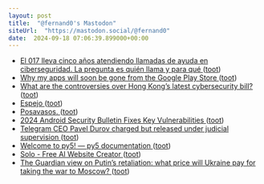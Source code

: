 ```yaml
---
layout: post
title:  "@fernand0's Mastodon"
siteUrl:  "https://mastodon.social/@fernand0"
date:  2024-09-18 07:06:39.899000+00:00
---
```

*  [El 017 lleva cinco años atendiendo llamadas de ayuda en ciberseguridad. La pregunta es quién llama y para qué ](https://www.xataka.com/seguridad/017-lleva-cinco-anos-atendiendo-llamadas-ayuda-ciberseguridad-pregunta-quien-llam) ([toot](https://mastodon.social/@fernand0/113157288748399157))
*  [Why my apps will soon be gone from the Google Play Store ](https://frozenfractal.com/blog/2024/9/6/why-my-apps-will-soon-be-gone-from-google-play) ([toot](https://mastodon.social/@fernand0/113156607483877360))
*  [What are the controversies over Hong Kong’s latest cybersecurity bill? ](https://globalvoices.org/2024/08/22/what-are-the-controversies-over-hong-kongs-latest-cybersecurity-bill) ([toot](https://mastodon.social/@fernand0/113155911006130016))
*  [Espejo ](https://www.flickr.com/photos/fernand0/53981160372) ([toot](https://mastodon.social/@fernand0/113155899420527009))
*  [Posavasos. ](https://avecesunafoto.wordpress.com/2024/09/17/posavasos) ([toot](https://mastodon.social/@fernand0/113154125718811546))
*  [2024 Android Security Bulletin Fixes Key Vulnerabilities ](https://thecyberexpress.com/android-security-bulletin) ([toot](https://mastodon.social/@fernand0/113153982751573613))
*  [Telegram CEO Pavel Durov charged but released under judicial supervision ](https://www.lemonde.fr/en/france/article/2024/08/29/telegram-ceo-pavel-durov-charged-but-released-under-judicial-supervision_6723047_7.htm) ([toot](https://mastodon.social/@fernand0/113153895622518041))
*  [Welcome to py5! — py5 documentation ](http://py5coding.org/index.htm) ([toot](https://mastodon.social/@fernand0/113153527543416971))
*  [Solo - Free AI Website Creator ](https://soloist.ai) ([toot](https://mastodon.social/@fernand0/113153347235060406))
*  [The Guardian view on Putin’s retaliation: what price will Ukraine pay for taking the war to Moscow? ](https://www.theguardian.com/commentisfree/article/2024/sep/05/the-guardian-view-on-putins-retaliation-what-price-will-ukraine-pay-for-taking-the-war-to-mosco) ([toot](https://mastodon.social/@fernand0/113152717219282577))
